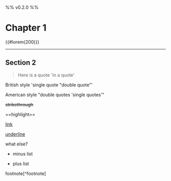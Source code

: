 %% v0.2.0 %%
# Chapter 1

{{#lorem(200)}}

---

## Section 2

> Here is a quote 'in a quote'

British style 'single quote "double quote"'

American style "double quotes 'single quotes'"

~~strikethrough~~

==highlight==

[link](http://link)

<u>underline</u>

what else?

- minus list
+ plus list

footnote[^footnote]
